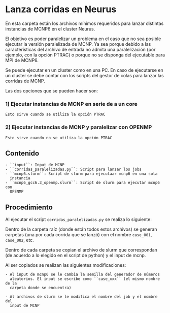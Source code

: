 
# Lanza corridas en Neurus

En esta carpeta están los archivos mínimos requeridos para lanzar distintas
instancias de MCNP6 en el cluster Neurus.

El objetivo es poder paralelizar un problema en el caso que no sea posible
ejecutar la versión paralelizada de MCNP. Ya sea porque debido a las
características del archivo de entrada no admita una paralelización (por
ejemplo, con la opción PTRAC) o porque no se disponga del ejecutable para MPI
de MCNP6.

Se puede ejecutar en un cluster como en una PC. En caso de ejecutarse en un
cluster se debe contar con los scripts del gestor de colas para lanzar las
corridas de MCNP.

Las dos opciones que se pueden hacer son:

### 1) Ejecutar instancias de MCNP en serie de a un core

    Esto sirve cuando se utiliza la opción PTRAC

### 2) Ejecutar instancias de MCNP y paralelizar con OPENMP

    Esto sirve cuando no se utiliza la opción PTRAC

## Contenido

    - ``input``: Input de MCNP
    - ``corridas_paralelizadas.py``: Script para lanzar los jobs
    - ``mcnp6.slurm``: Script de slurm para ejecutaar mcnp6 en una sola
      instancia
    - ``mcnp6_gcc6.3_openmp.slurm``: Script de slurm para ejecutar mcnp6 con
      OPENMP


## Procedimiento

Al ejecutar el script ``corridas_paralelizadas.py`` se realiza lo siguiente:

Dentro de la carpeta raíz (donde están todos estos archivos) se generan
carpetas (una por cada corrida que se lanzó) con el nombre ``case_001``,
``case_002``, etc.

Dentro de cada carpeta se copian el archivo de slurm que correspondan (de acuerdo a lo
elegido en el script de python) y el input de mcnp.

Al ser copiados se realizan las siguientes modificaciones:

    - Al input de mcnp6 se le cambia la semilla del generador de números
      aleatorios. El input se escribe como ``case_xxx`` (el mismo nombre de la
      carpeta donde se encuentra)

    - Al archivos de slurm se le modifica el nombre del job y el nombre del
      input de MCNP



